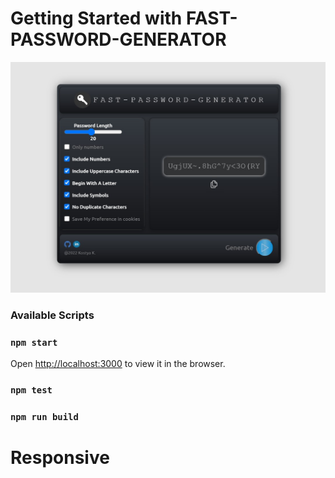 # Getting Started with FAST-PASSWORD-GENERATOR <React App>
![alt text](https://github.com/kostya-ktv/PasswordGenerator/blob/main/password-generator/public/generator.jpg?raw=true)
### Available Scripts
### `npm start`
Open [http://localhost:3000](http://localhost:3000) to view it in the browser.
### `npm test`
### `npm run build`
# Responsive
